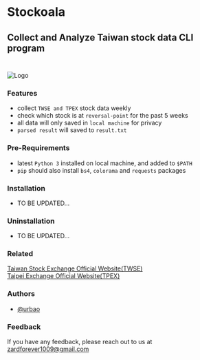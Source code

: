 
# Stockoala

## Collect and Analyze Taiwan stock data CLI program<br/><br/>

![Logo](https://cdn-icons-png.flaticon.com/128/424/424783.png)

### Features
- collect `TWSE and TPEX` stock data weekly
- check which stock is at `reversal-point` for the past 5 weeks
- all data will only saved in `local machine` for privacy
- `parsed result` will saved to `result.txt` 

### Pre-Requirements
- latest `Python 3` installed on local machine, and added to `$PATH`
- `pip` should also install `bs4`, `colorama` and `requests` packages

### Installation
- TO BE UPDATED...

### Uninstallation
- TO BE UPDATED...

### Related
[Taiwan Stock Exchange Official Website(TWSE)](https://www.twse.com.tw/zh/page/trading/exchange/STOCK_DAY.html)<br/>
[Taipei Exchange Official Website(TPEX)](https://www.tpex.org.tw/web/stock/aftertrading/daily_trading_info/st43.php?l=zh-tw)<br/>

### Authors
- [@urbao](https://www.github.com/urbao)

### Feedback
If you have any feedback, please reach out to us at zardforever1009@gmail.com

